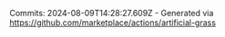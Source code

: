 Commits: 2024-08-09T14:28:27.609Z - Generated via https://github.com/marketplace/actions/artificial-grass
<br>
